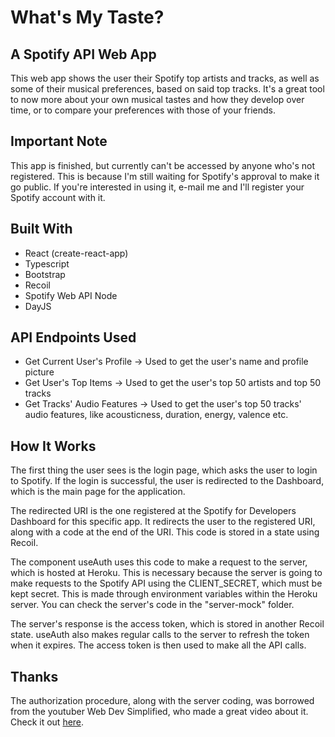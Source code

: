 # What's My Taste? 
## A Spotify API Web App

This web app shows the user their Spotify top artists and tracks, as well as some of their musical preferences, based on said top tracks. It's a great tool to now more about your own musical tastes and how they develop over time, or to compare your preferences with those of your friends.

## Important Note
This app is finished, but currently can't be accessed by anyone who's not registered. This is because I'm still waiting for Spotify's approval to make it go public. If you're interested in using it, e-mail me and I'll register your Spotify account with it.

## Built With
- React (create-react-app)
- Typescript
- Bootstrap
- Recoil
- Spotify Web API Node
- DayJS

## API Endpoints Used
- Get Current User's Profile -> Used to get the user's name and profile picture
- Get User's Top Items -> Used to get the user's top 50 artists and top 50 tracks
- Get Tracks' Audio Features -> Used to get the user's top 50 tracks' audio features, like acousticness, duration, energy, valence etc.

## How It Works
The first thing the user sees is the login page, which asks the user to login to Spotify. If the login is successful, the user is redirected to the Dashboard, which is the main page for the application.

The redirected URI is the one registered at the Spotify for Developers Dashboard for this specific app. It redirects the user to the registered URI, along with a code at the end of the URI. This code is stored in a state using Recoil.

The component useAuth uses this code to make a request to the server, which is hosted at Heroku. This is necessary because the server is going to make requests to the Spotify API using the CLIENT_SECRET, which must be kept secret. This is made through environment variables within the Heroku server. You can check the server's code in the "server-mock" folder.

The server's response is the access token, which is stored in another Recoil state. useAuth also makes regular calls to the server to refresh the token when it expires. The access token is then used to make all the API calls.

## Thanks
The authorization procedure, along with the server coding, was borrowed from the youtuber Web Dev Simplified, who made a great video about it. Check it out [here](https://www.youtube.com/watch?v=Xcet6msf3eE).